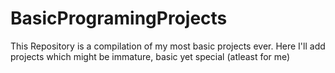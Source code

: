 # BasicProgramingProjects
This Repository is a compilation of my most basic projects ever. Here I'll add projects which might be immature, basic yet special (atleast for me)
